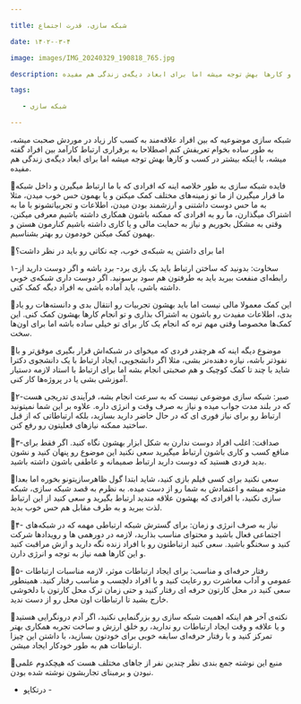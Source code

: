 ```yaml
---

title: شبکه سازی، قدرت اجتماع

date: ۱۴۰۲-۰۳-۴

image: images/IMG_20240329_190818_765.jpg

description: شبکه سازی موضوعیه که بین افراد علاقه‌مند به کسب کار زیاد در موردش صحبت میشه، به طور ساده بخوام تعریفش کنم اصطلاحا به برقراری ارتباط کارآمد بین افراد گفته میشه، با اینکه بیشتر در کسب و کارها بهش توجه میشه اما برای ابعاد دیگه‌ی زندگی هم مفیده

tags:

   - شبکه سازی

---
```

شبکه سازی موضوعیه که بین افراد علاقه‌مند به کسب کار زیاد در موردش صحبت میشه، به طور ساده بخوام تعریفش کنم اصطلاحا به برقراری ارتباط کارآمد بین افراد گفته میشه، با اینکه بیشتر در کسب و کارها بهش توجه میشه اما برای ابعاد دیگه‌ی زندگی هم مفیده.

🔹فایده شبکه سازی به طور خلاصه اینه که افرادی که با ما ارتباط میگیرن و داخل شبکه ما قرار میگیرن از ما تو زمینه‌های مختلف کمک میکنن و یا بهمون حس خوب میدن، مثلا به ما حس دوست داشتنی و ارزشمند بودن میدن، اطلاعات و تجربیاتشونو با ما به اشتراک میگذارن، ما رو به افرادی که ممکنه باشون همکاری داشته باشیم معرفی میکنن، وقتی به مشکل بخوریم و نیاز به حمایت مالی و یا کاری داشته باشیم کنارمون هستن و بهمون کمک میکنن خودمون رو بهتر بشناسیم.

🔹اما برای داشتن یه شبکه‌ی خوب، چه نکاتی رو باید در نظر داشت؟

۱-سخاوت: بدونید که ساختن ارتباط باید یک بازی برد- برد باشه و اگر دوست دارید از رابطه‌ای منفعت ببرید باید به طرفتون هم سود برسونید.
اگر دوست داری شبکه‌ی خوبی داشته باشی، باید آماده باشی به افراد دیگه کمک کنی.

🔹این کمک معمولا مالی نیست اما باید بهشون تجربیات رو انتقال بدی و دانسته‌هات رو یاد بدی، اطلاعات مفیدت رو باشون به اشتراک بذاری و تو انجام کارها بهشون کمک کنی. این کمک‌ها مخصوصا وقتی مهم تره که انجام یک کار برای تو خیلی ساده باشه اما برای اون‌ها سخت.

🔹موضوع دیگه‌ اینه که هرچقدر فردی که میخوای در شبکه‌اش قرار بگیری موفق‌تر و با نفوذتر باشه، نیازه دهنده‌تر بشی، مثلا اگر دانشجویی، ایجاد ارتباط با یک دانشجوی دکترا شاید با چند تا کمک کوچیک و هم صحبتی انجام بشه اما برای ارتباط با استاد لازمه دستیار آموزشی بشی یا در پروژه‌ها کار کنی.

🔹۲-صبر: شبکه سازی موضوعی نیست که به سرعت انجام بشه، فرآیندی تدریجی هست که در بلند مدت جواب میده و نیاز به صرف وقت و انرژی داره. علاوه بر این شما نمیتونید ارتباط رو برای نیاز فوری ای که در حال حاضر دارید بسازید، بلکه ارتباطاتی که از قبل ساختید ممکنه نیازهای فعلیتون رو رفع کنن.

🔹۳-صداقت: اغلب افراد دوست ندارن به شکل ابزار بهشون نگاه کنید. اگر فقط برای منافع کسب و کاری باشون ارتباط میگیرید سعی نکنید این موضوع رو پنهان کنید و نشون بدید فردی هستید که دوست دارید ارتباط صمیمانه و عاطفی باشون داشته باشید.

🔹سعی نکنید برای کسی فیلم بازی کنید، شاید ابتدا گول ظاهرسازیتونو بخوره اما بعدا متوجه میشه و اعتمادش به شما رو از دست میده.
به نظرم به قصد شبکه سازی، شبکه سازی نکنید، با افرادی که بهشون علاقه مندید ارتباط بگیرید و سعی کنید از این ارتباط لذت ببرید و به طرف مقابل هم حس خوب بدید.

🔹۴- نیاز به صرف انرژی و زمان: برای گسترش شبکه ارتباطی مهمه که در شبکه‌های اجتماعی فعال باشید و محتوای مناسب بذارید، لازمه در دورهمی ها و رویداد‌ها شرکت کنید و سخنگو باشید. سعی کنید ارتباطتون رو با افراد زنده نگه دارید و ازش مراقبت کنید و این کارها همه نیاز به توجه و انرژی دارن.

🔹۵- رفتار حرفه‌ای و مناسب: برای ایجاد ارتباطات موثر، لازمه مناسبات ارتباطات عمومی و آداب معاشرت رو رعایت کنید و با افراد دلچسب و مناسب رفتار کنید. همینطور سعی کنید در محل کارتون حرفه ای رفتار کنید و حتی زمان ترک محل کارتون با دلخوشی خارج بشید تا ارتباطات اون محل رو از دست ندید.

🔹نکته‌ی آخر هم اینکه اهمیت شبکه سازی رو بزرگنمایی نکنید، اگر آدم درونگرایی هستید و یا علاقه و وقت ایجاد ارتباطات رو ندارید، رو خلق ارزش و ساخت تجربه همکاری بهتر تمرکز کنید و با رفتار حرفه‌ای سابقه خوبی برای خودتون بسازید، با داشتن این چیزا ارتباطات هم به طور خودکار ایجاد میشن.

🔹منبع این نوشته‌ جمع بندی نظر چندین نفر از جاهای مختلف هست که هیچکدوم علمی نبودن و برمبنای تجاربشون نوشته شده بودن.

- درتکاپو -
